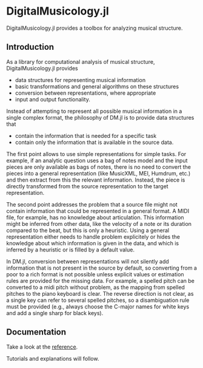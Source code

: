 # DigitalMusicology.jl

DigitalMusicology.jl provides a toolbox for analyzing musical structure.

## Introduction

As a library for computational analysis of musical structure,
DigitalMusicology.jl provides

* data structures for representing musical information
* basic transformations and general algorithms on these structures
* conversion between representations, where appropriate
* input and output functionality.

Instead of attempting to represent all possible musical information in a single complex format,
the philosophy of DM.jl is to provide data structures that

* contain the information that is needed for a specific task
* contain only the information that is available in the source data.

The first point allows to use simple representations for simple tasks.
For example, if an analytic question uses a bag of notes model
and the input pieces are only available as bags of notes,
there is no need to convert the pieces into a general representation (like MusicXML, MEI, Humdrum, etc.)
and then extract from this the relevant information.
Instead, the piece is directly transformed from the source representation
to the target representation.

The second point addresses the problem that a source file might not contain information
that could be represented in a general format.
A MIDI file, for example, has no knowledge about articulation.
This information might be inferred from other data,
like the velocity of a note or its duration compared to the beat,
but this is only a heuristic.
Using a general representation either needs to handle problem explicitely
or hides the knowledge about which information is given in the data,
and which is inferred by a heuristic or is filled by a default value.

In DM.jl, conversion between representations will not silently add information
that is not present in the source by default,
so converting from a poor to a rich format is not possible unless explicit
values or estimation rules are provided for the missing data.
For example, a spelled pitch can be converted to a midi pitch without problem,
as the mapping from spelled pitches to the piano keyboard is clear.
The reverse direction is not clear, as a single key can refer to several spelled
pitches, so a disambiguation rule must be provided
(e.g., always choose the C-major names for white keys and add a single sharp for black keys).

## Documentation

Take a look at the [reference](reference.md).

Tutorials and explanations will follow.
